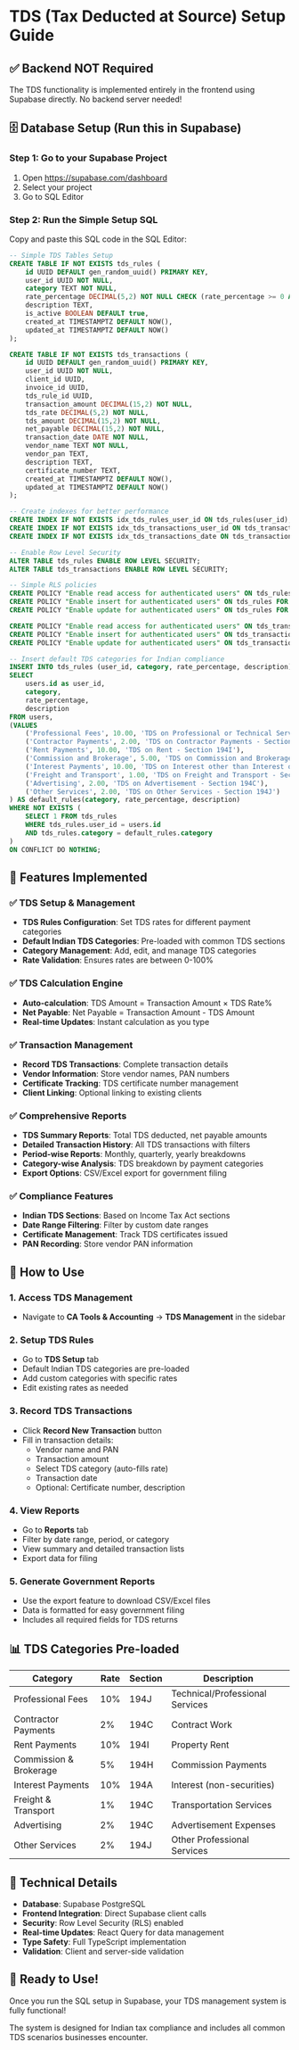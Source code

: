 # TDS (Tax Deducted at Source) Setup Guide

## ✅ **Backend NOT Required**
The TDS functionality is implemented entirely in the frontend using Supabase directly. No backend server needed!

## 🗄️ **Database Setup** (Run this in Supabase)

### Step 1: Go to your Supabase Project
1. Open https://supabase.com/dashboard
2. Select your project
3. Go to SQL Editor

### Step 2: Run the Simple Setup SQL
Copy and paste this SQL code in the SQL Editor:

```sql
-- Simple TDS Tables Setup
CREATE TABLE IF NOT EXISTS tds_rules (
    id UUID DEFAULT gen_random_uuid() PRIMARY KEY,
    user_id UUID NOT NULL,
    category TEXT NOT NULL,
    rate_percentage DECIMAL(5,2) NOT NULL CHECK (rate_percentage >= 0 AND rate_percentage <= 100),
    description TEXT,
    is_active BOOLEAN DEFAULT true,
    created_at TIMESTAMPTZ DEFAULT NOW(),
    updated_at TIMESTAMPTZ DEFAULT NOW()
);

CREATE TABLE IF NOT EXISTS tds_transactions (
    id UUID DEFAULT gen_random_uuid() PRIMARY KEY,
    user_id UUID NOT NULL,
    client_id UUID,
    invoice_id UUID,
    tds_rule_id UUID,
    transaction_amount DECIMAL(15,2) NOT NULL,
    tds_rate DECIMAL(5,2) NOT NULL,
    tds_amount DECIMAL(15,2) NOT NULL,
    net_payable DECIMAL(15,2) NOT NULL,
    transaction_date DATE NOT NULL,
    vendor_name TEXT NOT NULL,
    vendor_pan TEXT,
    description TEXT,
    certificate_number TEXT,
    created_at TIMESTAMPTZ DEFAULT NOW(),
    updated_at TIMESTAMPTZ DEFAULT NOW()
);

-- Create indexes for better performance
CREATE INDEX IF NOT EXISTS idx_tds_rules_user_id ON tds_rules(user_id);
CREATE INDEX IF NOT EXISTS idx_tds_transactions_user_id ON tds_transactions(user_id);
CREATE INDEX IF NOT EXISTS idx_tds_transactions_date ON tds_transactions(transaction_date);

-- Enable Row Level Security
ALTER TABLE tds_rules ENABLE ROW LEVEL SECURITY;
ALTER TABLE tds_transactions ENABLE ROW LEVEL SECURITY;

-- Simple RLS policies
CREATE POLICY "Enable read access for authenticated users" ON tds_rules FOR SELECT USING (auth.role() = 'authenticated');
CREATE POLICY "Enable insert for authenticated users" ON tds_rules FOR INSERT WITH CHECK (auth.role() = 'authenticated');
CREATE POLICY "Enable update for authenticated users" ON tds_rules FOR UPDATE USING (auth.role() = 'authenticated');

CREATE POLICY "Enable read access for authenticated users" ON tds_transactions FOR SELECT USING (auth.role() = 'authenticated');
CREATE POLICY "Enable insert for authenticated users" ON tds_transactions FOR INSERT WITH CHECK (auth.role() = 'authenticated');
CREATE POLICY "Enable update for authenticated users" ON tds_transactions FOR UPDATE USING (auth.role() = 'authenticated');

-- Insert default TDS categories for Indian compliance
INSERT INTO tds_rules (user_id, category, rate_percentage, description) 
SELECT 
    users.id as user_id,
    category,
    rate_percentage,
    description
FROM users,
(VALUES 
    ('Professional Fees', 10.00, 'TDS on Professional or Technical Services - Section 194J'),
    ('Contractor Payments', 2.00, 'TDS on Contractor Payments - Section 194C'),
    ('Rent Payments', 10.00, 'TDS on Rent - Section 194I'),
    ('Commission and Brokerage', 5.00, 'TDS on Commission and Brokerage - Section 194H'),
    ('Interest Payments', 10.00, 'TDS on Interest other than Interest on Securities - Section 194A'),
    ('Freight and Transport', 1.00, 'TDS on Freight and Transport - Section 194C'),
    ('Advertising', 2.00, 'TDS on Advertisement - Section 194C'),
    ('Other Services', 2.00, 'TDS on Other Services - Section 194J')
) AS default_rules(category, rate_percentage, description)
WHERE NOT EXISTS (
    SELECT 1 FROM tds_rules 
    WHERE tds_rules.user_id = users.id 
    AND tds_rules.category = default_rules.category
)
ON CONFLICT DO NOTHING;
```

## 🎯 **Features Implemented**

### ✅ TDS Setup & Management
- **TDS Rules Configuration**: Set TDS rates for different payment categories
- **Default Indian TDS Categories**: Pre-loaded with common TDS sections
- **Category Management**: Add, edit, and manage TDS categories
- **Rate Validation**: Ensures rates are between 0-100%

### ✅ TDS Calculation Engine
- **Auto-calculation**: TDS Amount = Transaction Amount × TDS Rate%
- **Net Payable**: Net Payable = Transaction Amount - TDS Amount
- **Real-time Updates**: Instant calculation as you type

### ✅ Transaction Management
- **Record TDS Transactions**: Complete transaction details
- **Vendor Information**: Store vendor names, PAN numbers
- **Certificate Tracking**: TDS certificate number management
- **Client Linking**: Optional linking to existing clients

### ✅ Comprehensive Reports
- **TDS Summary Reports**: Total TDS deducted, net payable amounts
- **Detailed Transaction History**: All TDS transactions with filters
- **Period-wise Reports**: Monthly, quarterly, yearly breakdowns
- **Category-wise Analysis**: TDS breakdown by payment categories
- **Export Options**: CSV/Excel export for government filing

### ✅ Compliance Features
- **Indian TDS Sections**: Based on Income Tax Act sections
- **Date Range Filtering**: Filter by custom date ranges
- **Certificate Management**: Track TDS certificates issued
- **PAN Recording**: Store vendor PAN information

## 🚀 **How to Use**

### 1. Access TDS Management
- Navigate to **CA Tools & Accounting** → **TDS Management** in the sidebar

### 2. Setup TDS Rules
- Go to **TDS Setup** tab
- Default Indian TDS categories are pre-loaded
- Add custom categories with specific rates
- Edit existing rates as needed

### 3. Record TDS Transactions
- Click **Record New Transaction** button
- Fill in transaction details:
  - Vendor name and PAN
  - Transaction amount
  - Select TDS category (auto-fills rate)
  - Transaction date
  - Optional: Certificate number, description

### 4. View Reports
- Go to **Reports** tab
- Filter by date range, period, or category
- View summary and detailed transaction lists
- Export data for filing

### 5. Generate Government Reports
- Use the export feature to download CSV/Excel files
- Data is formatted for easy government filing
- Includes all required fields for TDS returns

## 📊 **TDS Categories Pre-loaded**

| Category | Rate | Section | Description |
|----------|------|---------|-------------|
| Professional Fees | 10% | 194J | Technical/Professional Services |
| Contractor Payments | 2% | 194C | Contract Work |
| Rent Payments | 10% | 194I | Property Rent |
| Commission & Brokerage | 5% | 194H | Commission Payments |
| Interest Payments | 10% | 194A | Interest (non-securities) |
| Freight & Transport | 1% | 194C | Transportation Services |
| Advertising | 2% | 194C | Advertisement Expenses |
| Other Services | 2% | 194J | Other Professional Services |

## 🔧 **Technical Details**

- **Database**: Supabase PostgreSQL
- **Frontend Integration**: Direct Supabase client calls
- **Security**: Row Level Security (RLS) enabled
- **Real-time Updates**: React Query for data management
- **Type Safety**: Full TypeScript implementation
- **Validation**: Client and server-side validation

## 🎉 **Ready to Use!**

Once you run the SQL setup in Supabase, your TDS management system is fully functional!

The system is designed for Indian tax compliance and includes all common TDS scenarios businesses encounter.